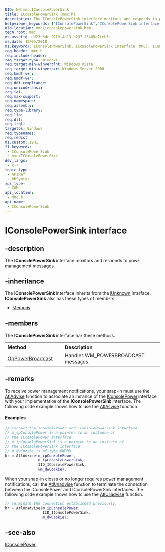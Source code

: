 ```yaml
---
UID: NN:mmc.IConsolePowerSink
title: IConsolePowerSink (mmc.h)
description: The IConsolePowerSink interface monitors and responds to power management messages.
helpviewer_keywords: ["IConsolePowerSink","IConsolePowerSink interface [MMC]","IConsolePowerSink interface [MMC]","described","_slate_iconsolepowersink","mmc.iconsolepowersink","mmc/IConsolePowerSink"]
old-location: mmc\iconsolepowersink.htm
tech.root: mmc
ms.assetid: dd23c6dc-9219-4d13-b237-13405a2fcb5a
ms.date: 12/05/2018
ms.keywords: IConsolePowerSink, IConsolePowerSink interface [MMC], IConsolePowerSink interface [MMC],described, _slate_iconsolepowersink, mmc.iconsolepowersink, mmc/IConsolePowerSink
req.header: mmc.h
req.include-header: 
req.target-type: Windows
req.target-min-winverclnt: Windows Vista
req.target-min-winversvr: Windows Server 2008
req.kmdf-ver: 
req.umdf-ver: 
req.ddi-compliance: 
req.unicode-ansi: 
req.idl: 
req.max-support: 
req.namespace: 
req.assembly: 
req.type-library: 
req.lib: 
req.dll: 
req.irql: 
targetos: Windows
req.typenames: 
req.redist: 
ms.custom: 19H1
f1_keywords:
 - IConsolePowerSink
 - mmc/IConsolePowerSink
dev_langs:
 - c++
topic_type:
 - APIRef
 - kbSyntax
api_type:
 - COM
api_location:
 - Mmc.h
api_name:
 - IConsolePowerSink
---
```


# IConsolePowerSink interface


## -description

The 
<b>IConsolePowerSink</b> interface monitors and responds to power management messages.

## -inheritance

The <b xmlns:loc="http://microsoft.com/wdcml/l10n">IConsolePowerSink</b> interface inherits from the <a href="https://docs.microsoft.com/windows/desktop/api/unknwn/nn-unknwn-iunknown">IUnknown</a> interface. <b>IConsolePowerSink</b> also has these types of members:
<ul>
<li><a href="https://docs.microsoft.com/">Methods</a></li>
</ul>

## -members

The <b>IConsolePowerSink</b> interface has these methods.
<table class="members" id="memberListMethods">
<tr>
<th align="left" width="37%">Method</th>
<th align="left" width="63%">Description</th>
</tr>
<tr data="declared;">
<td align="left" width="37%">
<a href="https://docs.microsoft.com/windows/desktop/api/mmc/nf-mmc-iconsolepowersink-onpowerbroadcast">OnPowerBroadcast</a>
</td>
<td align="left" width="63%">
Handles 
WM_POWERBROADCAST messages.

</td>
</tr>
</table>

## -remarks

To receive power management notifications, your snap-in must use the <a href="https://msdn.microsoft.com/library/26k10xyy.aspx">AtlAdvise</a> function to associate an instance of the 
<a href="https://docs.microsoft.com/windows/desktop/api/mmc/nn-mmc-iconsolepower">IConsolePower</a> interface with your implementation of the 
<b>IConsolePowerSink</b> interface. The following code example shows how to use the <a href="https://msdn.microsoft.com/library/26k10xyy.aspx">AtlAdvise</a> function.


#### Examples


```cpp
// Connect the IConsolePower and IConsolePowerSink interfaces.
// m_ipConsolePower is a pointer to an instance of 
// the IConsolePower interface.
// m_ipConsolePowerSink is a pointer to an instance of 
// the IConsolePowerSink interface.
// m_dwCookie is of type DWORD.
hr = AtlAdvise(m_ipConsolePower,
               m_ipConsolePowerSink,
               IID_IConsolePowerSink,
               &m_dwCookie);
```


When your snap-in closes or no longer requires power management notifications, call the <a href="https://msdn.microsoft.com/library/7s2bbwhc.aspx">AtlUnadvise</a> function to terminate the connection between the 
IConsolePower and 
IConsolePowerSink interfaces. The following code example shows how to use the <a href="https://msdn.microsoft.com/library/7s2bbwhc.aspx">AtlUnadvise</a> function.


```cpp
// Terminate the connection established previously.
hr = AtlUnadvise(m_ipConsolePower,
                 IID_IConsolePowerSink,
                 m_dwCookie);
```

## -see-also

<a href="https://docs.microsoft.com/windows/desktop/api/mmc/nn-mmc-iconsolepower">IConsolePower</a>

